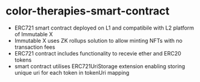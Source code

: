 # color-therapies-smart-contract

* ERC721 smart contract deployed on L1 and compatibile with L2 platform of Immutable X
* Immutable X uses ZK rollups solution to allow minting NFTs with no transaction fees
* ERC721 contract includes functionality to recevie ether and ERC20 tokens
* smart contract utilises ERC721UriStorage extension enabling storing unique uri for each token in tokenUri mapping
